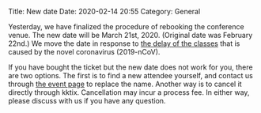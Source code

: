 Title: New date
Date: 2020-02-14 20:55
Category: General

Yesterday, we have finalized the procedure of rebooking the conference venue.
The new date will be March 21st, 2020.  (Original date was February 22nd.) We
move the date in response to [the delay of the
classes](https://www.taiwannews.com.tw/en/news/3869939) that is caused by the
novel coronavirus (2019-nCoV).

If you have bought the ticket but the new date does not work for you, there are
two options.  The first is to find a new attendee yourself, and contact us
through [the event page](https://sciwork.kktix.cc/events/sciwork2020) to
replace the name.  Another way is to cancel it directly through kktix.
Cancellation may incur a process fee.  In either way, please discuss with us if
you have any question.
